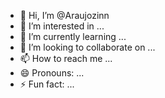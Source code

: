 - 👋 Hi, I’m @Araujozinn
- 👀 I’m interested in ...
- 🌱 I’m currently learning ...
- 💞️ I’m looking to collaborate on ...
- 📫 How to reach me ...
- 😄 Pronouns: ...
- ⚡ Fun fact: ...

<!---
Araujozinn/Araujozinn is a ✨ special ✨ repository because its `README.md` (this file) appears on your GitHub profile.
You can click the Preview link to take a look at your changes.
--->
